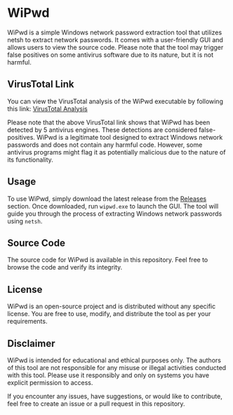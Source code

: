 # WiPwd

WiPwd is a simple Windows network password extraction tool that utilizes netsh to extract network passwords. It comes with a user-friendly GUI and allows users to view the source code. Please note that the tool may trigger false positives on some antivirus software due to its nature, but it is not harmful. 

## VirusTotal Link

You can view the VirusTotal analysis of the WiPwd executable by following this link: [VirusTotal Analysis](https://www.virustotal.com/gui/file/bfcbdf70048129ea0f89b23e31c1d5c8b3fa46f7938f66054593e5d6e7dcedfe)

Please note that the above VirusTotal link shows that WiPwd has been detected by 5 antivirus engines. These detections are considered false-positives. WiPwd is a legitimate tool designed to extract Windows network passwords and does not contain any harmful code. However, some antivirus programs might flag it as potentially malicious due to the nature of its functionality.

## Usage

To use WiPwd, simply download the latest release from the [Releases](https://github.com/RebornEnder/WiPwd/releases) section. Once downloaded, run `wipwd.exe` to launch the GUI. The tool will guide you through the process of extracting Windows network passwords using `netsh`.

## Source Code

The source code for WiPwd is available in this repository. Feel free to browse the code and verify its integrity.

## License

WiPwd is an open-source project and is distributed without any specific license. You are free to use, modify, and distribute the tool as per your requirements.

## Disclaimer

WiPwd is intended for educational and ethical purposes only. The authors of this tool are not responsible for any misuse or illegal activities conducted with this tool. Please use it responsibly and only on systems you have explicit permission to access.

If you encounter any issues, have suggestions, or would like to contribute, feel free to create an issue or a pull request in this repository.
